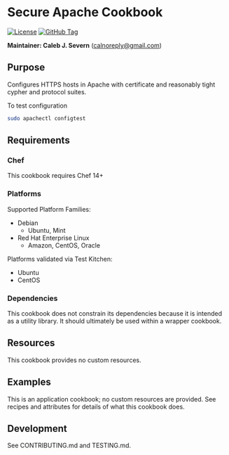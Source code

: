 # Secure Apache Cookbook

[![License](https://img.shields.io/github/license/calsev/secure_apache.svg)](https://github.com/calsev/secure_apache)
[![GitHub Tag](https://img.shields.io/github/tag/calsev/secure_apache.svg)](https://github.com/calsev/secure_apache)

__Maintainer: Caleb J. Severn__ (<calnoreply@gmail.com>)

## Purpose

Configures HTTPS hosts in Apache with certificate and reasonably tight cypher and protocol suites.

To test configuration
```bash
sudo apachectl configtest
```

## Requirements

### Chef

This cookbook requires Chef 14+

### Platforms

Supported Platform Families:

* Debian
  * Ubuntu, Mint
* Red Hat Enterprise Linux
  * Amazon, CentOS, Oracle

Platforms validated via Test Kitchen:

* Ubuntu
* CentOS

### Dependencies

This cookbook does not constrain its dependencies because it is intended as a utility library.  It should ultimately be used within a wrapper cookbook.

## Resources

This cookbook provides no custom resources.

## Examples

This is an application cookbook; no custom resources are provided.  See recipes and attributes for details of what this cookbook does.

## Development

See CONTRIBUTING.md and TESTING.md.
